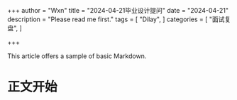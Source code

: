 +++
author = "Wxn"
title = "2024-04-21毕业设计提问"
date = "2024-04-21"
description = "Please read me first."
tags = [
	"Dilay",
]
categories = [
    "面试复盘",
]

+++

This article offers a sample of basic Markdown.
<!--more-->

# 正文开始


